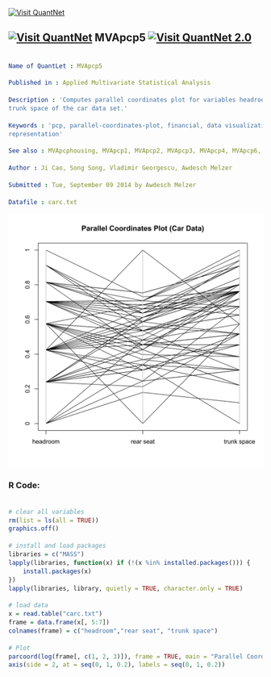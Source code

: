 
[<img src="https://github.com/QuantLet/Styleguide-and-FAQ/blob/master/pictures/banner.png" width="888" alt="Visit QuantNet">](http://quantlet.de/)

## [<img src="https://github.com/QuantLet/Styleguide-and-FAQ/blob/master/pictures/qloqo.png" alt="Visit QuantNet">](http://quantlet.de/) **MVApcp5** [<img src="https://github.com/QuantLet/Styleguide-and-FAQ/blob/master/pictures/QN2.png" width="60" alt="Visit QuantNet 2.0">](http://quantlet.de/)

```yaml

Name of QuantLet : MVApcp5

Published in : Applied Multivariate Statistical Analysis

Description : 'Computes parallel coordinates plot for variables headroom, rear seat clearance and
trunk space of the car data set.'

Keywords : 'pcp, parallel-coordinates-plot, financial, data visualizationvplot, graphical
representation'

See also : MVApcphousing, MVApcp1, MVApcp2, MVApcp3, MVApcp4, MVApcp6, MVApcp7, MVApcp8

Author : Ji Cao, Song Song, Vladimir Georgescu, Awdesch Melzer

Submitted : Tue, September 09 2014 by Awdesch Melzer

Datafile : carc.txt

```

![Picture1](MVApcp5.png)


### R Code:
```r

# clear all variables
rm(list = ls(all = TRUE))
graphics.off()

# install and load packages
libraries = c("MASS")
lapply(libraries, function(x) if (!(x %in% installed.packages())) {
    install.packages(x)
})
lapply(libraries, library, quietly = TRUE, character.only = TRUE)

# load data
x = read.table("carc.txt")
frame = data.frame(x[, 5:7])
colnames(frame) = c("headroom","rear seat", "trunk space")

# Plot
parcoord(log(frame[, c(1, 2, 3)]), frame = TRUE, main = "Parallel Coordinates Plot (Car Data)")
axis(side = 2, at = seq(0, 1, 0.2), labels = seq(0, 1, 0.2)) 

```
